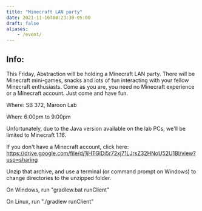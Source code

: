 ```yaml
---
title: "Minecraft LAN party"
date: 2021-11-16T00:23:39-05:00
draft: false
aliases:
    - /event/
---
```

## Info:
This Friday, Abstraction will be holding a Minecraft LAN party. 
There will be Minecraft mini-games, snacks and lots of fun interacting with your fellow Minecraft enthusiasts. 
Come as you are, you need no Minecraft experience or a Minecraft account. Just come and have fun.

Where: SB 372, Maroon Lab

When: 6:00pm to 9:00pm


Unfortunately, due to the Java version available on the lab PCs, we'll be limited to Minecraft 1.16.

If you don't have a Minecraft account, click here: https://drive.google.com/file/d/1jHTGlDi5r72xj71LJrsZ32HNoU52U1Bl/view?usp=sharing

Unzip that archive, and use a terminal (or command prompt on Windows) to change directories to the unzipped folder.

On Windows, run "gradlew.bat runClient"

On Linux, run "./gradlew runClient"